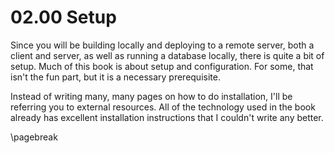 # 02.00 Setup #

Since you will be building locally and deploying to a remote server, both a client and server, as well as running a database locally, there is quite a bit of setup. Much of this book is about setup and configuration. For some, that isn't the fun part, but it is a necessary prerequisite.

Instead of writing many, many pages on how to do installation, I'll be referring you to external resources. All of the technology used in the book already has excellent installation instructions that I couldn't write any better.

\pagebreak

<div style="page-break-after: always;"></div>

